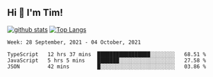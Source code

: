 ## Hi 👋 I'm Tim!
  
  [![github stats](https://github-readme-stats.vercel.app/api?username=thostetler&theme=dracula&count_private=true&show_icons=true)](https://github.com/thostetler/github-readme-stats)
  [![Top Langs](https://github-readme-stats.vercel.app/api/top-langs/?username=thostetler&layout=compact&count_private=true&theme=dracula&show_icons=true)](https://github.com/thostetler/github-readme-stats)
 
<!--START_SECTION:waka-->
```text
Week: 28 September, 2021 - 04 October, 2021

TypeScript   12 hrs 37 mins  █████████████████░░░░░░░░   68.51 % 
JavaScript   5 hrs 5 mins    ███████░░░░░░░░░░░░░░░░░░   27.58 % 
JSON         42 mins         █░░░░░░░░░░░░░░░░░░░░░░░░   03.86 % 
```
<!--END_SECTION:waka-->
